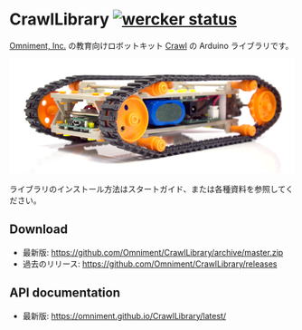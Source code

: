 # CrawlLibrary [![wercker status](https://app.wercker.com/status/1392b13c212bd99f88c0009bee7517e2/s/master "wercker status")](https://app.wercker.com/project/byKey/1392b13c212bd99f88c0009bee7517e2)

[Omniment, Inc.](http://omniment.co.jp/) の教育向けロボットキット [Crawl](http://omniment.co.jp/crawl/) の Arduino ライブラリです。

[![教育用ロボット Crawl](crawl_robot.png)](http://omniment.co.jp/crawl/)

ライブラリのインストール方法はスタートガイド、または各種資料を参照してください。

## Download

- 最新版: https://github.com/Omniment/CrawlLibrary/archive/master.zip
- 過去のリリース: https://github.com/Omniment/CrawlLibrary/releases

## API documentation

- 最新版: https://omniment.github.io/CrawlLibrary/latest/
